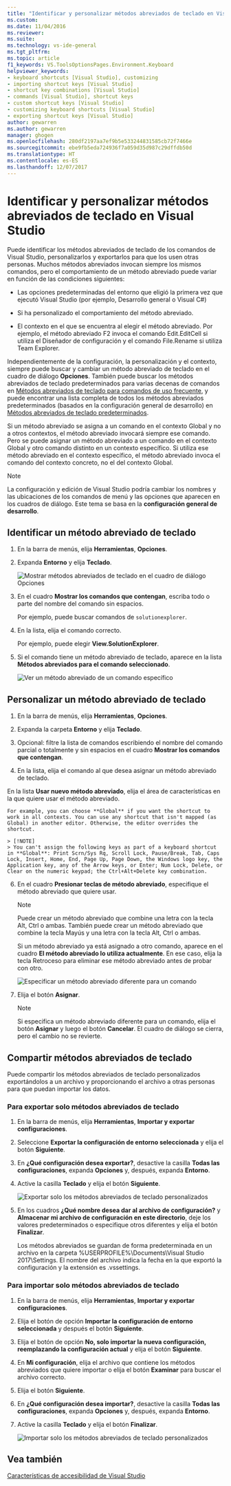 ```yaml
---
title: "Identificar y personalizar métodos abreviados de teclado en Visual Studio | Microsoft Docs"
ms.custom: 
ms.date: 11/04/2016
ms.reviewer: 
ms.suite: 
ms.technology: vs-ide-general
ms.tgt_pltfrm: 
ms.topic: article
f1_keywords: VS.ToolsOptionsPages.Environment.Keyboard
helpviewer_keywords:
- keyboard shortcuts [Visual Studio], customizing
- importing shortcut keys [Visual Studio]
- shortcut key combinations [Visual Studio]
- commands [Visual Studio], shortcut keys
- custom shortcut keys [Visual Studio]
- customizing keyboard shortcuts [Visual Studio]
- exporting shortcut keys [Visual Studio]
author: gewarren
ms.author: gewarren
manager: ghogen
ms.openlocfilehash: 280df2197aa7ef9b5e533244831585cb72f7466e
ms.sourcegitcommit: ebe9fb5eda724936f7a059d35d987c29dffdb50d
ms.translationtype: HT
ms.contentlocale: es-ES
ms.lasthandoff: 12/07/2017
---
```

# <a name="identifying-and-customizing-keyboard-shortcuts-in-visual-studio"></a>Identificar y personalizar métodos abreviados de teclado en Visual Studio

Puede identificar los métodos abreviados de teclado de los comandos de Visual Studio, personalizarlos y exportarlos para que los usen otras personas. Muchos métodos abreviados invocan siempre los mismos comandos, pero el comportamiento de un método abreviado puede variar en función de las condiciones siguientes:

- Las opciones predeterminadas del entorno que eligió la primera vez que ejecutó Visual Studio (por ejemplo, Desarrollo general o Visual C#)

- Si ha personalizado el comportamiento del método abreviado.

- El contexto en el que se encuentra al elegir el método abreviado. Por ejemplo, el método abreviado F2 invoca el comando Edit.EditCell si utiliza el Diseñador de configuración y el comando File.Rename si utiliza Team Explorer.

Independientemente de la configuración, la personalización y el contexto, siempre puede buscar y cambiar un método abreviado de teclado en el cuadro de diálogo **Opciones**. También puede buscar los métodos abreviados de teclado predeterminados para varias decenas de comandos en [Métodos abreviados de teclado para comandos de uso frecuente](../ide/default-keyboard-shortcuts-for-frequently-used-commands-in-visual-studio.md), y puede encontrar una lista completa de todos los métodos abreviados predeterminados (basados en la configuración general de desarrollo) en [Métodos abreviados de teclado predeterminados](../ide/default-keyboard-shortcuts-in-visual-studio.md).

Si un método abreviado se asigna a un comando en el contexto Global y no a otros contextos, el método abreviado invocará siempre ese comando. Pero se puede asignar un método abreviado a un comando en el contexto Global y otro comando distinto en un contexto específico. Si utiliza ese método abreviado en el contexto específico, el método abreviado invoca el comando del contexto concreto, no el del contexto Global.

> [!NOTE]
> La configuración y edición de Visual Studio podría cambiar los nombres y las ubicaciones de los comandos de menú y las opciones que aparecen en los cuadros de diálogo. Este tema se basa en la **configuración general de desarrollo**.

## <a name="identifying-a-keyboard-shortcut"></a>Identificar un método abreviado de teclado

1. En la barra de menús, elija **Herramientas**, **Opciones**.

2. Expanda **Entorno** y elija **Teclado**.

   ![Mostrar métodos abreviados de teclado en el cuadro de diálogo Opciones](../ide/media/optionskeyboard.png "OptionsKeyboard")

3. En el cuadro **Mostrar los comandos que contengan**, escriba todo o parte del nombre del comando sin espacios.

   Por ejemplo, puede buscar comandos de `solutionexplorer`.

4. En la lista, elija el comando correcto.

    Por ejemplo, puede elegir **View.SolutionExplorer**.

5. Si el comando tiene un método abreviado de teclado, aparece en la lista **Métodos abreviados para el comando seleccionado**.

   ![Ver un método abreviado de un comando específico](../ide/media/viewshortcut.png "ViewShortcut")

## <a name="customizing-a-keyboard-shortcut"></a>Personalizar un método abreviado de teclado

1. En la barra de menús, elija **Herramientas**, **Opciones**.

2. Expanda la carpeta **Entorno** y elija **Teclado**.

3. Opcional: filtre la lista de comandos escribiendo el nombre del comando parcial o totalmente y sin espacios en el cuadro **Mostrar los comandos que contengan**.

4. En la lista, elija el comando al que desea asignar un método abreviado de teclado.

En la lista **Usar nuevo método abreviado**, elija el área de características en la que quiere usar el método abreviado.

    For example, you can choose **Global** if you want the shortcut to work in all contexts. You can use any shortcut that isn't mapped (as Global) in another editor. Otherwise, the editor overrides the shortcut.

    > [!NOTE]
    > You can't assign the following keys as part of a keyboard shortcut in **Global**: Print Scrn/Sys Rq, Scroll Lock, Pause/Break, Tab, Caps Lock, Insert, Home, End, Page Up, Page Down, the Windows logo key, the Application key, any of the Arrow keys, or Enter; Num Lock, Delete, or Clear on the numeric keypad; the Ctrl+Alt+Delete key combination.

6. En el cuadro **Presionar teclas de método abreviado**, especifique el método abreviado que quiere usar.

    > [!NOTE]
    > Puede crear un método abreviado que combine una letra con la tecla Alt, Ctrl o ambas. También puede crear un método abreviado que combine la tecla Mayús y una letra con la tecla Alt, Ctrl o ambas.

     Si un método abreviado ya está asignado a otro comando, aparece en el cuadro **El método abreviado lo utiliza actualmente**. En ese caso, elija la tecla Retroceso para eliminar ese método abreviado antes de probar con otro.

    ![Especificar un método abreviado diferente para un comando](../ide/media/reassignshortcut.png "ReassignShortcut")

7. Elija el botón **Asignar**.

    > [!NOTE]
    > Si especifica un método abreviado diferente para un comando, elija el botón **Asignar** y luego el botón **Cancelar**. El cuadro de diálogo se cierra, pero el cambio no se revierte.

## <a name="sharing-custom-keyboard-shortcuts"></a>Compartir métodos abreviados de teclado

Puede compartir los métodos abreviados de teclado personalizados exportándolos a un archivo y proporcionando el archivo a otras personas para que puedan importar los datos.

### <a name="to-export-only-keyboard-shortcuts"></a>Para exportar solo métodos abreviados de teclado

1. En la barra de menús, elija **Herramientas**, **Importar y exportar configuraciones**.

2. Seleccione **Exportar la configuración de entorno seleccionada** y elija el botón **Siguiente**.

3. En **¿Qué configuración desea exportar?**, desactive la casilla **Todas las configuraciones**, expanda **Opciones** y, después, expanda **Entorno**.

4. Active la casilla **Teclado** y elija el botón **Siguiente**.

    ![Exportar solo los métodos abreviados de teclado personalizados](../ide/media/exportshortcuts.png "ExportShortcuts")

5. En los cuadros **¿Qué nombre desea dar al archivo de configuración?** y **Almacenar mi archivo de configuración en este directorio**, deje los valores predeterminados o especifique otros diferentes y elija el botón **Finalizar**.

    Los métodos abreviados se guardan de forma predeterminada en un archivo en la carpeta %USERPROFILE%\Documents\Visual Studio 2017\Settings. El nombre del archivo indica la fecha en la que exportó la configuración y la extensión es .vssettings.

### <a name="to-import-only-keyboard-shortcuts"></a>Para importar solo métodos abreviados de teclado

1. En la barra de menús, elija **Herramientas**, **Importar y exportar configuraciones**.

2. Elija el botón de opción **Importar la configuración de entorno seleccionada** y después el botón **Siguiente**.

3. Elija el botón de opción **No, solo importar la nueva configuración, reemplazando la configuración actual** y elija el botón **Siguiente**.

4. En **Mi configuración**, elija el archivo que contiene los métodos abreviados que quiere importar o elija el botón **Examinar** para buscar el archivo correcto.

5. Elija el botón **Siguiente**.

6.  En **¿Qué configuración desea importar?**, desactive la casilla **Todas las configuraciones**, expanda **Opciones** y, después, expanda **Entorno**.

7. Active la casilla **Teclado** y elija el botón **Finalizar**.

    ![Importar solo los métodos abreviados de teclado personalizados](../ide/media/importshortcuts.png "ImportShortcuts")

## <a name="see-also"></a>Vea también

[Características de accesibilidad de Visual Studio](../ide/reference/accessibility-features-of-visual-studio.md)